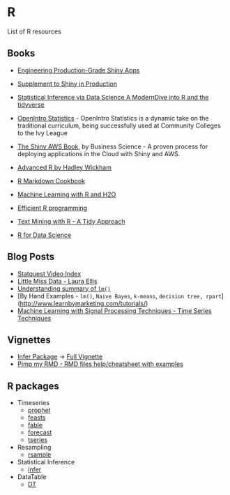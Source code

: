 # R

List of R resources

## Books

* [Engineering Production-Grade Shiny Apps](https://thinkr-open.github.io/building-shiny-apps-workflow/index.html)

* [Supplement to Shiny in Production](https://kellobri.github.io/shiny-prod-book/)

* [Statistical Inference via Data Science A ModernDive into R and the tidyverse](https://moderndive.com/index.html)

* [OpenIntro Statistics](https://www.openintro.org/book/os/) - 
OpenIntro Statistics is a dynamic take on the traditional curriculum, being successfully used at Community Colleges to the Ivy League

* [The Shiny AWS Book](https://business-science.github.io/shiny-production-with-aws-book/), by Business Science - A proven process for deploying applications in the Cloud with Shiny and AWS.

* [Advanced R by Hadley Wickham](https://adv-r.hadley.nz/index.html)

* [R Markdown Cookbook](https://bookdown.org/yihui/rmarkdown-cookbook/)

* [Machine Learning with R and H2O](http://docs.h2o.ai/h2o/latest-stable/h2o-docs/booklets/RBooklet.pdf)

* [Efficient R programming](https://csgillespie.github.io/efficientR/input-output.html)

* [Text Mining with R - A Tidy Approach](https://www.tidytextmining.com/)

* [R for Data Science](https://r4ds.had.co.nz/)

## Blog Posts

* [Statquest Video Index](https://statquest.org/video-index/)
* [Little Miss Data - Laura Ellis](https://www.littlemissdata.com/)
* [Understanding summary of `lm()`](http://www.learnbymarketing.com/tutorials/explaining-the-lm-summary-in-r/)
* [By Hand Examples - `lm()`, `Naive Bayes`, `k-means`, `decision tree, rpart`] (http://www.learnbymarketing.com/tutorials/)
* [Machine Learning with Signal Processing Techniques - Time Series Techniques](http://ataspinar.com/2018/04/04/machine-learning-with-signal-processing-techniques/)

## Vignettes

* [Infer Package](https://cran.r-project.org/web/packages/infer/index.html) -> [Full Vignette](https://cran.r-project.org/web/packages/infer/vignettes/observed_stat_examples.html)
* [Pimp my RMD - RMD files help/cheatsheet with examples](https://holtzy.github.io/Pimp-my-rmd/)

## R packages

* Timeseries
    * [prophet](https://facebook.github.io/prophet/)
    * [feasts](https://cran.r-project.org/web/packages/feasts/index.html)
    * [fable](https://fable.tidyverts.org/)
	* [forecast](https://cran.r-project.org/web/packages/forecast/index.html)
	* [tseries](https://cran.r-project.org/web/packages/tseries/index.html)
* Resampling 
    * [rsample](https://cran.r-project.org/web/packages/rsample/index.html)
* Statistical Inference
	* [infer](https://cran.r-project.org/web/packages/infer/index.html)
* DataTable
	* [DT](https://rstudio.github.io/DT/)